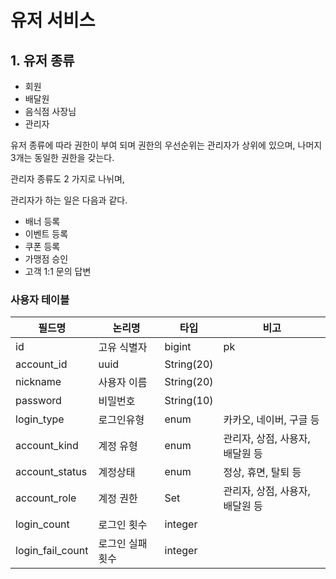 # 유저 서비스
## 1. 유저 종류
- 회원
- 배달원
- 음식점 사장님
- 관리자

유저 종류에 따라 권한이 부여 되며 권한의 우선순위는 관리자가 상위에 있으며, 나머지 3개는 동일한 권한을 갖는다.

관리자 종류도 2 가지로 나뉘며, 

관리자가 하는 일은 다음과 같다.

- 배너 등록
- 이벤트 등록
- 쿠폰 등록
- 가맹점 승인
- 고객 1:1 문의 답변

### 사용자 테이블

|필드명     | 논리명  | 타입  | 비고 |
|--         |--      |--     | --  |
|id         | 고유 식별자| bigint| pk|
|account_id|uuid|String(20)||
|nickname| 사용자 이름| String(20)|
|password|비밀번호|String(10) |
|login_type|로그인유형|enum| 카카오, 네이버, 구글 등|
|account_kind|계정 유형| enum | 관리자, 상점, 사용자, 배달원 등|
|account_status|계정상태|enum | 정상, 휴면, 탈퇴 등|
|account_role| 계정 권한 | Set<Enum>| 관리자, 상점, 사용자, 배달원 등|
|login_count| 로그인 횟수 | integer| 
|login_fail_count| 로그인 실패 횟수 | integer


